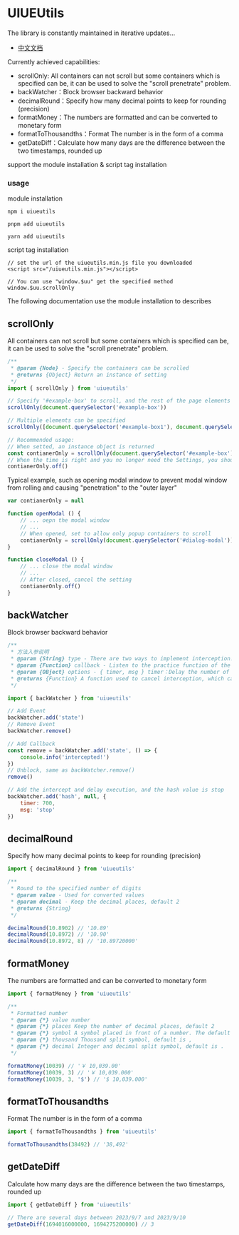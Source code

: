 # UIUEUtils

The library is constantly maintained in iterative updates...

* [中文文档](https://github.com/pekonchan/UIUEUtils/blob/main/docs/readme_cn.md)

Currently achieved capabilities:
- scrollOnly: All containers can not scroll but some containers which is specified can be, it can be used to solve the "scroll prenetrate" problem.
- backWatcher：Block browser backward behavior
- decimalRound：Specify how many decimal points to keep for rounding (precision)
- formatMoney：The numbers are formatted and can be converted to monetary form
- formatToThousandths：Format The number is in the form of a comma
- getDateDiff：Calculate how many days are the difference between the two timestamps, rounded up

support the module installation & script tag installation

### usage

module installation 
```
npm i uiueutils

pnpm add uiueutils

yarn add uiueutils
```

script tag installation

```
// set the url of the uiueutils.min.js file you downloaded
<script src="/uiueutils.min.js"></script>

// You can use "window.$uu" get the specified method
window.$uu.scrollOnly
```

The following documentation use the module installation to describes

## scrollOnly
All containers can not scroll but some containers which is specified can be, it can be used to solve the "scroll prenetrate" problem.

```js
/**
 * @param {Node} - Specify the containers can be scrolled
 * @returns {Object} Return an instance of setting
 */
import { scrollOnly } from 'uiueutils'

// Specify '#example-box' to scroll, and the rest of the page elements cannot scroll
scrollOnly(document.querySelector('#example-box'))

// Multiple elements can be specified
scrollOnly([document.querySelector('#example-box1'), document.querySelector('#example-box2')])

// Recommended usage:
// When setted, an instance object is returned
const contianerOnly = scrollOnly(document.querySelector('#example-box'))
// When the time is right and you no longer need the Settings, you should cancel them
contianerOnly.off()
```

Typical example, such as opening modal window to prevent modal window from rolling and causing "penetration" to the "outer layer"

```js
var contianerOnly = null

function openModal () {
    // ... oepn the modal window
    // ...
    // When opened, set to allow only popup containers to scroll
    contianerOnly = scrollOnly(document.querySelector('#dialog-modal'))
}

function closeModal () {
    // ... close the modal window
    // ...
    // After closed, cancel the setting
    contianerOnly.off()
}
```

## backWatcher
Block browser backward behavior

```js
/**
 * 方法入参说明
 * @param {String} type - There are two ways to implement interception: pushState and hash. The values correspond to state and hash
 * @param {Function} callback - Listen to the practice function of the rollback, such as adding a double confirmation pop-up window
 * @param {OBject} options - { timer, msg } timer：Delay the number of seconds to add an intercept；msg：The added state or hash value
 * @returns {Function} A function used to cancel interception, which cancels interception after a single call
 */

import { backWatcher } from 'uiueutils'

// Add Event
backWatcher.add('state')
// Remove Event
backWatcher.remove()

// Add Callback
const remove = backWatcher.add('state', () => {
    console.info('intercepted!')
})
// Unblock, same as backWatcher.remove()
remove()

// Add the intercept and delay execution, and the hash value is stop
backWatcher.add('hash', null, {
    timer: 700,
    msg: 'stop'
})
```



## decimalRound
Specify how many decimal points to keep for rounding (precision)
```js
import { decimalRound } from 'uiueutils'

/**
 * Round to the specified number of digits
 * @param value - Used for converted values
 * @param decimal - Keep the decimal places, default 2
 * @returns {String}
 */

decimalRound(10.8902) // '10.89'
decimalRound(10.8972) // '10.90'
decimalRound(10.8972, 8) // '10.89720000'
```

## formatMoney
The numbers are formatted and can be converted to monetary form
```js
import { formatMoney } from 'uiueutils'

/**
 * Formatted number
 * @param {*} value number
 * @param {*} places Keep the number of decimal places, default 2
 * @param {*} symbol A symbol placed in front of a number. The default is ￥
 * @param {*} thousand Thousand split symbol, default is ,
 * @param {*} decimal Integer and decimal split symbol, default is .
 */

formatMoney(10039) // '￥ 10,039.00'
formatMoney(10039, 3) // '￥ 10,039.000'
formatMoney(10039, 3, '$') // '$ 10,039.000'
```

## formatToThousandths
Format The number is in the form of a comma
```js
import { formatToThousandths } from 'uiueutils'

formatToThousandths(38492) // '38,492'
```

## getDateDiff
Calculate how many days are the difference between the two timestamps, rounded up
```js
import { getDateDiff } from 'uiueutils'

// There are several days between 2023/9/7 and 2023/9/10
getDateDiff(1694016000000, 1694275200000) // 3
```